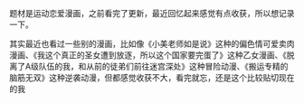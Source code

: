 
题材是运动恋爱漫画，之前看完了更新，最近回忆起来感觉有点收获，所以想记录一下。


其实最近也看过一些别的漫画，比如像《小美老师如是说》这种的偏色情可爱卖肉漫画、《我这个真正的圣女遭到放逐，所以这个国家要完蛋了》这种乙女漫画、《脱离了A级队伍的我，和从前的徒弟们前往迷宫深处》这种冒险动漫、《搬运专精的脑筋无双》这种逆袭动漫，但都感觉收获不大，看完就忘，还是这个比较贴切现在的我

